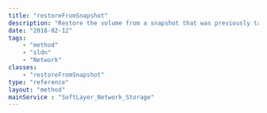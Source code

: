 ```yaml
---
title: "restoreFromSnapshot"
description: "Restore the volume from a snapshot that was previously taken. "
date: "2018-02-12"
tags:
    - "method"
    - "sldn"
    - "Network"
classes:
    - "restoreFromSnapshot"
type: "reference"
layout: "method"
mainService : "SoftLayer_Network_Storage"
---
```


